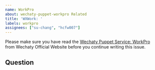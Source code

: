 ```yaml
---
name: WorkPro
about: wechaty-puppet-workpro Related
title: 'WXWork: '
labels: workpro
assignees: ["su-chang", "hcfw007"]
---
```


Please make sure you have read the [Wechaty Puppet Service: WorkPro](https://wechaty.js.org/docs/puppet-services/workpro) from Wechaty Official Website before you continue writing this issue.

## Question

